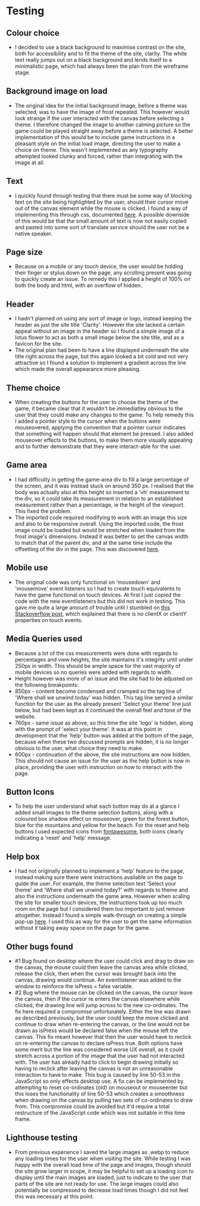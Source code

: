 # Testing

## Colour choice
- I decided to use a black background to maximise contrast on the site, both for accessibility and to fit the theme of the site, clarity. The white text really jumps out on a black background and lends itself to a minimalistic page, which had always been the plan from the wireframe stage.

## Background image on load
- The original idea for the initial background image, before a theme was selected, was to have the image of frost repeated. This however would look strange if the user interacted with the canvas before selecting a theme. I therefore changed the image to another calming picture so the game could be played straight away before a theme is selected. A better implementation of this would be to include game instructions in a pleasant style on the initial load image, directing the user to make a choice on theme. This wasn't implemented as any typography attempted looked clunky and forced, rather than integrating with the image at all.

## Text
- I quickly found through testing that there must be some way of blocking text on the site being highlighted by the user, should their cursor move out of the canvas element while the mouse is clicked. I found a way of implementing this through css, documented [here](https://stackoverflow.com/questions/826782/how-to-disable-text-selection-highlighting). A possible downside of this would be that the small amount of text is now not easily copied and pasted into some sort of translate service should the user not be a native speaker.

## Page size
- Because on a mobile or any touch device, the user would be holding their finger or stylus down on the page, any scrolling present was going to quickly create an issue. To remedy this I applied a height of 100% on both the body and html, with an overflow of hidden.

## Header
- I hadn't planned on using any sort of image or logo, instead keeping the header as just the site title 'Clarity'. However the site lacked a certain appeal without an image in the header so I found a simple image of a lotus flower to act as both a small image below the site title, and as a favicon for the site.
- The original plan had been to have a line displayed underneath the site title right across the page, but this again looked a bit cold and not very attractive so I found a solution to implement a gradient across the line which made the overall appearance more pleasing.

## Theme choice
- When creating the buttons for the user to choose the theme of the game, it became clear that it wouldn't be immediatley obvious to the user that they could make any changes to the game. To help remedy this I added a pointer style to the cursor when the buttons were mouseovered, applying the convention that a pointer cursor indicates that something will happen should that element be pressed. I also added mouseover effects to the buttons, to make them more visually appealing and to further demonstrate that they were interact-able for the user.

## Game area
- I had difficulty in getting the game-area div to fill a large percentage of the screen, and it was instead stuck on around 350 px. I realised that the body was actually also at this height so inserted a 'vh' measurement to the div, so it could take its measurement in relation to an established measurement rather than a percentage, ie the height of the viewport. This fixed the problem.
- The imported code required modifying to work with an image this size and also to be responsive overall. Using the imported code, the frost image could be loaded but would be stretched when loaded from the frost image's dimensions. Instead it was better to set the canvas width to match that of the parent div, and at the same time include the offsetting of the div in the page. This was discovered [here](https://stackoverflow.com/questions/39784153/mouse-pointer-coordinates-and-canvas-coordinates-not-matching).

## Mobile use
- The original code was only functional on 'mousedown' and 'mousemove' event listeners so I had to create touch equivalents to have the game functional on touch devices. At first I just copied the code with the new eventlisteners but this did not work in testing. This gave me quite a large amount of trouble until I stumbled on [this Stackoverflow post](https://stackoverflow.com/questions/43936084/how-to-make-mousemove-event-working-for-touchscreen-with-touchmove), which explained that there is no clientX or clientY properties on touch events.

## Media Queries used
- Because a lot of the css measurements were done with regards to percentages and view heights, the site maintains it's integrity until under 250px in width. This should be ample space for the vast majority of mobile devices so no queries were added with regards to width.
- Height however was more of an issue and the site had to be adjusted on the following breakpoints:
- 850px - content become condensed and cramped so the tag line of 'Where shall we unwind today' was hidden. This tag line served a similar function for the user as the already present 'Select your theme' line just below, but had been kept as it continued the overall feel and tone of the website.
- 760px - same issue as above, so this time the site 'logo' is hidden, along with the prompt of 'select your theme'. It was at this point in development that the 'help' button was added at the bottom of the page, because when these two discussed prompts are hidden, it is no longer obvious to the user, what choice they need to make.
- 600px - continuation of the above, the site instructions are now hidden. This should not cause an issue for the user as the help button is now in place, providing the user with instruction on how to interact with the page.

## Button Icons
- To help the user understand what each button may do at a glance I added small images to the theme selection buttons, along with a coloured box shadow effect on mouseover, green for the forest button, blue for the mountains and yellow for the beach. For the reset and help buttons I used expected icons from [fontawesome](https://fontawesome.com/), both icons clearly indicating a 'reset' and 'help' message.

## Help box
- I had not originally planned to implement a 'help' feature to the page, instead making sure there were instructions available on the page to guide the user. For example, the theme selection text 'Select your theme' and 'Where shall we unwind today?' with regards to theme and also the instructions underneath the game area. However when scaling the site for smaller touch devices, the instructions took up too much room on the page but I considered them too important to just remove altogether. Instead I found a simple walk-through on creating a simple pop-up [here](https://www.youtube.com/watch?v=iE_6pQ3RlZU). I used this as way for the user to get the same information without it taking away space on the page for the game.

## Other bugs found
- #1 Bug found on desktop where the user could click and drag to draw on the canvas, the mouse could then leave the canvas area while clicked, release the click, then when the cursor was brought back into the canvas, drawing would continue. An eventlistener was added to the window to reinforce the isPress = false variable.
- #2 Bug where the mouse can be clicked on the canvas, the cursor leave the canvas, then if the cursor re enters the canvas elsewhere while clicked, the drawing line will jump across to the new co-ordinates. The fix here required a compromise unfortunately. Either the line was drawn as described previously, but the user could keep the move clicked and continue to draw when re-entering the canvas, or the line would not be drawn as isPress would be declared false when the mouse left the canvas. This fix meant however that then the user would have to reclick on re-entering the canvas to declare isPress true. Both options have some merit but the line was considered worse UX overall, as it could stretch across a portion of the image that the user had not interacted with. The user has already had to click to begin drawing initially so having to reclick after leaving the canvas is not an unreasonable interaction to have to make. This bug is caused by line 50-53 in the JavaScript so only effects desktop use. A fix can be implemented by attempting to reset co-ordinates (old) on mouseout or mouseenter but this loses the functionality of line 50-53 which creates a smoothness when drawing on the canvas by pulling two sets of co-ordinates to draw from. This compromise could be avoided but it'd require a total restructure of the JavaScript code which was not suitable in this time frame.

## Lighthouse testing
- From previous experience I saved the large images as .webp to reduce any loading times for the user when visiting the site. While testing I was happy with the overall load time of the page and images, though should the site grow larger in scope, it may be helpful to set up a loading icon to display until the main images are loaded, just to indicate to the user that parts of the site are not ready for use. The large images could also potentially be compressed to decrease load times though I did not feel this was necessary at this point.